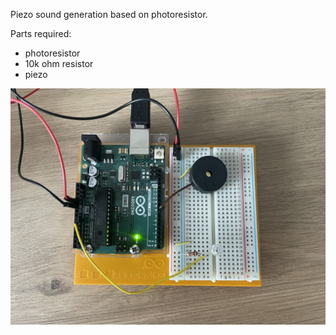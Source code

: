 Piezo sound generation based on photoresistor.

Parts required:
- photoresistor
- 10k ohm resistor
- piezo

![img](img.jpeg)
